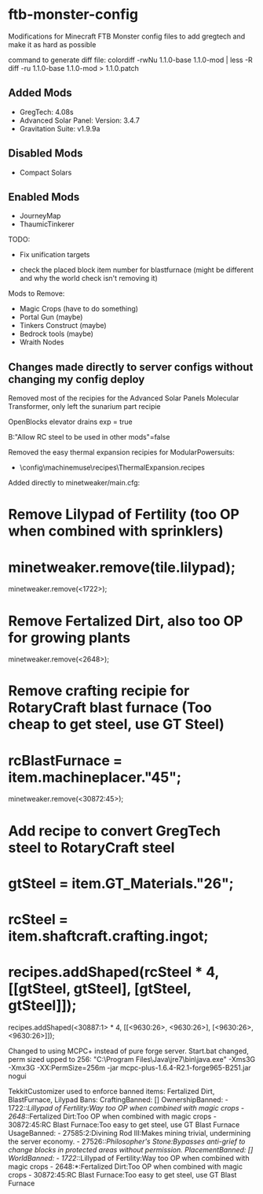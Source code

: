 ftb-monster-config
==================

Modifications for Minecraft FTB Monster config files to add gregtech and make it as hard as possible

command to generate diff file:
colordiff -rwNu 1.1.0-base 1.1.0-mod | less -R
diff -ru 1.1.0-base 1.1.0-mod > 1.1.0.patch

Added Mods
---------------------------------------------------------------------------
* GregTech: 4.08s
* Advanced Solar Panel: Version: 3.4.7
* Gravitation Suite: v1.9.9a

Disabled Mods
---------------------------------------------------------------------------
* Compact Solars

Enabled Mods
---------------------------------------------------------------------------
* JourneyMap
* ThaumicTinkerer

TODO:
* Fix unification targets

* check the placed block item number for blastfurnace (might be different and
  why the world check isn't removing it)

Mods to Remove:
* Magic Crops (have to do something)
* Portal Gun (maybe)
* Tinkers Construct (maybe)
* Bedrock tools (maybe)
* Wraith Nodes

Changes made directly to server configs without changing my config deploy
----------------------------------------------------------------------------
Removed most of the recipies for the Advanced Solar Panels Molecular
Transformer, only left the sunarium part recipie

OpenBlocks elevator drains exp = true


B:"Allow RC steel to be used in other mods"=false

Removed the easy thermal expansion recipies for ModularPowersuits:
* \config\machinemuse\recipes\ThermalExpansion.recipes

Added directly to minetweaker/main.cfg:
# Remove Lilypad of Fertility (too OP when combined with sprinklers)
# minetweaker.remove(tile.lilypad);
minetweaker.remove(<1722>);

# Remove Fertalized Dirt, also too OP for growing plants
minetweaker.remove(<2648>);

# Remove crafting recipie for RotaryCraft blast furnace (Too cheap to get steel, use GT Steel)
# rcBlastFurnace = item.machineplacer."45";
minetweaker.remove(<30872:45>);

# Add recipe to convert GregTech steel to RotaryCraft steel
# gtSteel = item.GT_Materials."26";
# rcSteel = item.shaftcraft.crafting.ingot;
# recipes.addShaped(rcSteel * 4, [[gtSteel, gtSteel], [gtSteel, gtSteel]]);
recipes.addShaped(<30887:1> * 4, [[<9630:26>, <9630:26>], [<9630:26>, <9630:26>]]);

Changed to using MCPC+ instead of pure forge server. Start.bat changed, perm sized upped to 256:
"C:\Program Files\Java\jre7\bin\java.exe" -Xms3G -Xmx3G -XX:PermSize=256m -jar mcpc-plus-1.6.4-R2.1-forge965-B251.jar nogui

TekkitCustomizer used to enforce banned items:
Fertalized Dirt, BlastFurnace, Lilypad
Bans:
    CraftingBanned: []
    OwnershipBanned:
    - 1722:*:Lillypad of Fertility:Way too OP when combined with magic crops
    - 2648:*:Fertalized Dirt:Too OP when combined with magic crops
    - 30872:45:RC Blast Furnace:Too easy to get steel, use GT Blast Furnace
    UsageBanned:
    - 27585:2:Divining Rod III:Makes mining trivial, undermining the server economy.
    - 27526:*:Philosopher's Stone:Bypasses anti-grief to change blocks in protected areas without permission.
    PlacementBanned: []
    WorldBanned:
    - 1722:*:Lillypad of Fertility:Way too OP when combined with magic crops
    - 2648:*:Fertalized Dirt:Too OP when combined with magic crops
    - 30872:45:RC Blast Furnace:Too easy to get steel, use GT Blast Furnace
